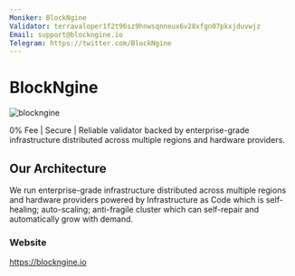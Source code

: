 ```yaml
---
Moniker: BlockNgine
Validator: terravaloper1f2t96sz9hnwsqnneux6v28xfgn07pkxjduvwjz
Email: support@blockngine.io
Telegram: https://twitter.com/BlockNgine
---
```


# BlockNgine

![blockngine](blockengine-full.png)

0% Fee | Secure | Reliable validator backed by enterprise-grade infrastructure distributed across multiple regions and hardware providers.

## Our Architecture

We run enterprise-grade infrastructure distributed across multiple regions and hardware providers powered by Infrastructure as Code which is self-healing; auto-scaling; anti-fragile cluster which can self-repair and automatically grow with demand.

### Website

https://blockngine.io
